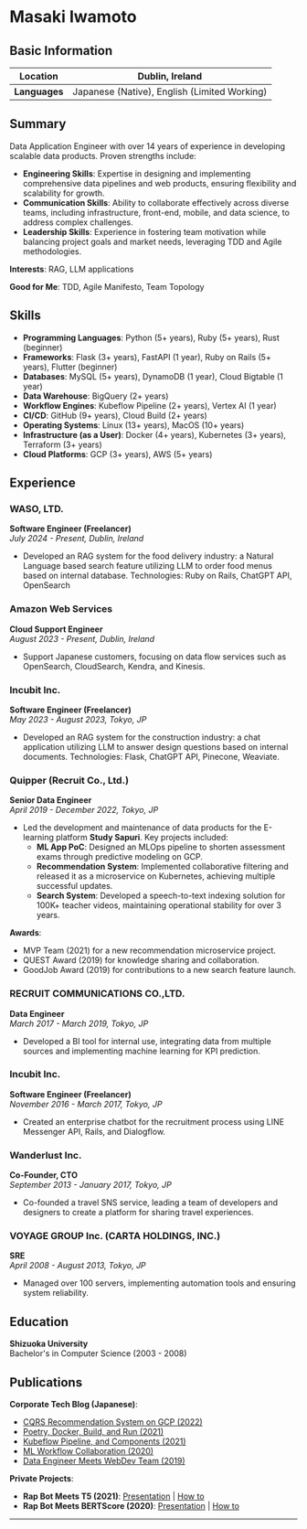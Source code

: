 # Masaki Iwamoto

## Basic Information

| **Location** | Dublin, Ireland |
|--------------|-----------|
| **Languages** | Japanese (Native), English (Limited Working) |

## Summary

Data Application Engineer with over 14 years of experience in developing scalable data products. Proven strengths include:

- **Engineering Skills**: Expertise in designing and implementing comprehensive data pipelines and web products, ensuring flexibility and scalability for growth.
- **Communication Skills**: Ability to collaborate effectively across diverse teams, including infrastructure, front-end, mobile, and data science, to address complex challenges.
- **Leadership Skills**: Experience in fostering team motivation while balancing project goals and market needs, leveraging TDD and Agile methodologies.

**Interests**: RAG, LLM applications

**Good for Me**: TDD, Agile Manifesto, Team Topology

## Skills

- **Programming Languages**: Python (5+ years), Ruby (5+ years), Rust (beginner)
- **Frameworks**: Flask (3+ years), FastAPI (1 year), Ruby on Rails (5+ years), Flutter (beginner)
- **Databases**: MySQL (5+ years), DynamoDB (1 year), Cloud Bigtable (1 year)
- **Data Warehouse**: BigQuery (2+ years)
- **Workflow Engines**: Kubeflow Pipeline (2+ years), Vertex AI (1 year)
- **CI/CD**: GitHub (9+ years), Cloud Build (2+ years)
- **Operating Systems**: Linux (13+ years), MacOS (10+ years)
- **Infrastructure (as a User)**: Docker (4+ years), Kubernetes (3+ years), Terraform (3+ years)
- **Cloud Platforms**: GCP (3+ years), AWS (5+ years)

## Experience

### WASO, LTD.
**Software Engineer (Freelancer)**  
*July 2024 - Present, Dublin, Ireland*  
- Developed an RAG system for the food delivery industry: a Natural Language based search feature utilizing LLM to order food menus based on internal database. Technologies: Ruby on Rails, ChatGPT API, OpenSearch

### Amazon Web Services
**Cloud Support Engineer**  
*August 2023 - Present, Dublin, Ireland*  
- Support Japanese customers, focusing on data flow services such as OpenSearch, CloudSearch, Kendra, and Kinesis.

### Incubit Inc.
**Software Engineer (Freelancer)**  
*May 2023 - August 2023, Tokyo, JP*  
- Developed an RAG system for the construction industry: a chat application utilizing LLM to answer design questions based on internal documents. Technologies: Flask, ChatGPT API, Pinecone, Weaviate.

### Quipper (Recruit Co., Ltd.)
**Senior Data Engineer**  
*April 2019 - December 2022, Tokyo, JP*  
- Led the development and maintenance of data products for the E-learning platform **Study Sapuri**. Key projects included:
  - **ML App PoC**: Designed an MLOps pipeline to shorten assessment exams through predictive modeling on GCP.
  - **Recommendation System**: Implemented collaborative filtering and released it as a microservice on Kubernetes, achieving multiple successful updates.
  - **Search System**: Developed a speech-to-text indexing solution for 100K+ teacher videos, maintaining operational stability for over 3 years.

**Awards**:
- MVP Team (2021) for a new recommendation microservice project.
- QUEST Award (2019) for knowledge sharing and collaboration.
- GoodJob Award (2019) for contributions to a new search feature launch.

### RECRUIT COMMUNICATIONS CO.,LTD.
**Data Engineer**  
*March 2017 - March 2019, Tokyo, JP*  
- Developed a BI tool for internal use, integrating data from multiple sources and implementing machine learning for KPI prediction.

### Incubit Inc.
**Software Engineer (Freelancer)**  
*November 2016 - March 2017, Tokyo, JP*  
- Created an enterprise chatbot for the recruitment process using LINE Messenger API, Rails, and Dialogflow.

### Wanderlust Inc.
**Co-Founder, CTO**  
*September 2013 - January 2017, Tokyo, JP*  
- Co-founded a travel SNS service, leading a team of developers and designers to create a platform for sharing travel experiences.

### VOYAGE GROUP Inc. (CARTA HOLDINGS, INC.)
**SRE**  
*April 2008 - August 2013, Tokyo, JP*  
- Managed over 100 servers, implementing automation tools and ensuring system reliability.

## Education

**Shizuoka University**  
Bachelor's in Computer Science (2003 - 2008)

## Publications

**Corporate Tech Blog (Japanese)**:
- [CQRS Recommendation System on GCP (2022)](https://blog.studysapuri.jp/entry/recommendation_with_CQRS_on_GCP)
- [Poetry, Docker, Build, and Run (2021)](https://blog.studysapuri.jp/entry/Poetry-Docker-Build-and-Run)
- [Kubeflow Pipeline, and Components (2021)](https://blog.studysapuri.jp/entry/kubeflow-pipelines-and-componentize-skills)
- [ML Workflow Collaboration (2020)](https://blog.studysapuri.jp/entry/2020/12/19/080000)
- [Data Engineer Meets WebDev Team (2019)](https://blog.studysapuri.jp/entry/2019/07/02/114507)

**Private Projects**:
- **Rap Bot Meets T5 (2021)**: [Presentation](https://docs.google.com/presentation/d/1WP707cX1GBkPlJxDAFuYukqsUSzMLuXBEUs1tR_90lI/edit) | [How to](https://masaki925.hatenablog.com/entry/2022/01/06/T5_%28%E3%81%A6%E3%82%86%E3%81%86%E3%81%8B%E8%B6%85%E6%89%8B%E8%BB%BD%E3%81%AB%E5%BC%B7%E3%81%84%E3%83%A9%E3%83%83%E3%83%91%E3%83%BC%E4%BD%9C%E3%82%8C%E3%82%8B%E3%82%93%E3%81%A7%E3%81%99%E3%81%91)
- **Rap Bot Meets BERTScore (2020)**: [Presentation](https://docs.google.com/presentation/d/1-4kX5WdXMUcWCTIgQuUYPWzTK6EZ7MTnyUBuO0UySVw/edit) | [How to](https://masaki925.hatenablog.com/entry/mc-dokaben)

---

